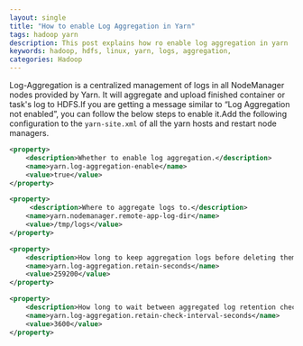 ```yaml
---
layout: single
title: "How to enable Log Aggregation in Yarn"
tags: hadoop yarn
description: This post explains how ro enable log aggregation in yarn
keywords: hadoop, hdfs, linux, yarn, logs, aggregation,
categories: Hadoop 
---
```


Log-Aggregation is a centralized management of logs in all NodeManager nodes provided by Yarn. It will aggregate and upload finished container or task's log to HDFS.If you are getting a message similar to “Log Aggregation not enabled”, you can follow the below steps to enable it.Add the following configuration to the `yarn-site.xml` of all the yarn hosts and restart node managers.

```xml
<property>
    <description>Whether to enable log aggregation.</description>
    <name>yarn.log-aggregation-enable</name>
    <value>true</value>
</property>

<property>
	 <description>Where to aggregate logs to.</description>
    <name>yarn.nodemanager.remote-app-log-dir</name>
    <value>/tmp/logs</value>
</property>

<property>
    <description>How long to keep aggregation logs before deleting them.</description>
    <name>yarn.log-aggregation.retain-seconds</name>
    <value>259200</value>
</property>

<property>
    <description>How long to wait between aggregated log retention checks. If set to 0 or a negative value then the value is computed as one-tenth of the aggregated log retention time.</description>
    <name>yarn.log-aggregation.retain-check-interval-seconds</name>
    <value>3600</value>
</property>
```    

